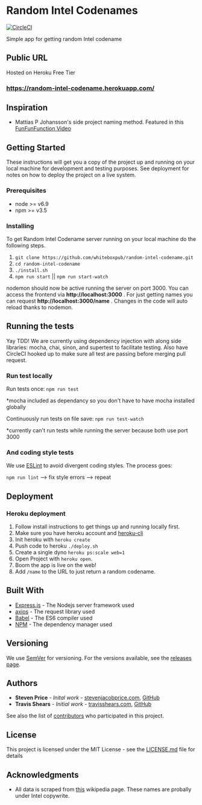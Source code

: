 # Random Intel Codenames

[![CircleCI](https://circleci.com/gh/whiteboxpub/random-intel-codename.svg?style=svg)](https://circleci.com/gh/whiteboxpub/random-intel-codename)

Simple app for getting random Intel codename

## Public URL
Hosted on Heroku Free Tier
### https://random-intel-codename.herokuapp.com/

## Inspiration
+ Mattias P Johansson's side project naming method. Featured in this [FunFunFunction Video](https://www.youtube.com/watch?v=NRrgtUJnkIo&feature=youtu.be&t=4m40s)

## Getting Started

These instructions will get you a copy of the project up and running on your local machine for development and testing purposes. See deployment for notes on how to deploy the project on a live system.

### Prerequisites

+ node >= v6.9
+ npm >= v3.5

### Installing

To get Random Intel Codename server running on your local machine do the following steps.

1. ```git clone https://github.com/whiteboxpub/random-intel-codename.git```
1. ```cd random-intel-codename```
1. ```./install.sh```
1. ```npm run start```  ||  ```npm run start-watch```

nodemon should now be active running the server on port 3000. You can access the frontend via **http://localhost:3000** . For just getting names you can request **http://localhost:3000/name** . Changes in the code will auto reload thanks to nodemon.  

## Running the tests

Yay TDD! We are currently using dependency injection with along side libraries: mocha, chai, sinon, and supertest to facilitate testing. Also have CircleCI hooked up to make sure all test are passing before merging pull request.  

### Run test locally

Run tests once: ``` npm run test ```

*mocha included as dependancy so you don't have to have mocha installed globally 

Continuously run tests on file save: ```npm run test-watch``` 

*currently can't run tests while running the server because both use port 3000

### And coding style tests

We use [ESLint](https://eslint.org/) to avoid divergent coding styles. The process goes:

```npm run lint```  --> fix style errors --> repeat 

## Deployment

### Heroku deployment
1. Follow install instructions to get things up and running locally first.
1. Make sure you have heroku account and [heroku-cli](https://devcenter.heroku.com/articles/heroku-cli)
1. Init heroku with ```heroku create```
1. Push code to heroku ```./deploy.sh```
1. Create a single dyno ```heroku ps:scale web=1```
1. Open Project with ```heroku open```. 
1. Boom the app is live on the web!
1. Add `/name` to the URL to just return a random codename. 

## Built With
* [Express.js](https://expressjs.com/) - The Nodejs server  framework used
* [axios](https://github.com/axios/axios) - The request library used
* [Babel](https://babeljs.io/) - The ES6 compiler used
* [NPM](https://www.npmjs.com/) - The dependency manager used


## Versioning

We use [SemVer](http://semver.org/) for versioning. For the versions available, see the [releases page](https://github.com/whiteboxpub/random-intel-codename/releases). 

## Authors
+ **Steven Price** - *Inital work* - [stevenjacobprice.com](https://www.stevenjacobprice.com/), [GitHub](https://github.com/whiteboxpub)
+ **Travis Shears** - *Initial work* - [travisshears.com](https://travisshears.com/),
[GitHub](https://github.com/BTBTravis/)

See also the list of [contributors](https://github.com/whiteboxpub/random-intel-codename/graphs/contributors) who participated in this project.

## License

This project is licensed under the MIT License - see the [LICENSE.md](https://raw.githubusercontent.com/whiteboxpub/random-intel-codename/master/LICENSE.md) file for details

## Acknowledgments

* All data is scraped from [this](https://en.wikipedia.org/wiki/List_of_Intel_codenames) wikipedia page. These names are probally under Intel copywrite. 
